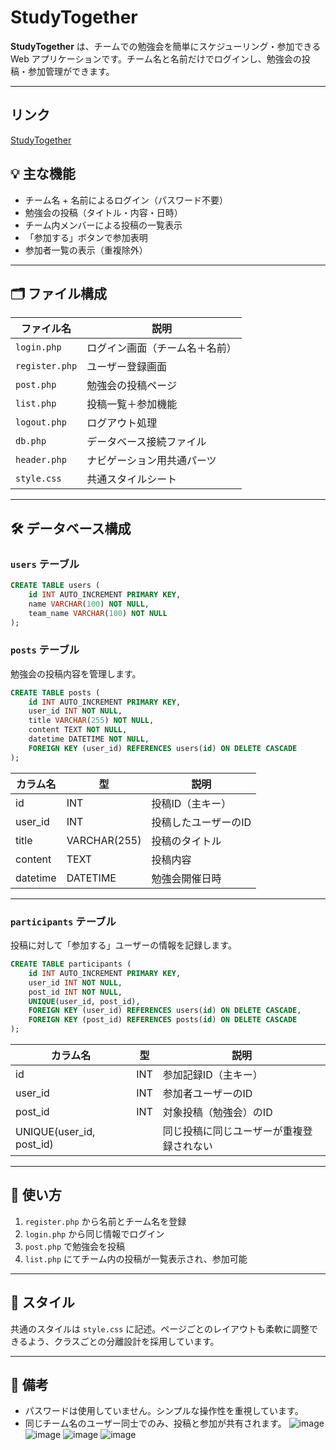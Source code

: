 # StudyTogether

**StudyTogether** は、チームでの勉強会を簡単にスケジューリング・参加できる Web アプリケーションです。チーム名と名前だけでログインし、勉強会の投稿・参加管理ができます。

---
## リンク
[StudyTogether](https://tech-base.net/tb-270118/misssion6/login.php)
## 💡 主な機能

- チーム名 + 名前によるログイン（パスワード不要）
- 勉強会の投稿（タイトル・内容・日時）
- チーム内メンバーによる投稿の一覧表示
- 「参加する」ボタンで参加表明
- 参加者一覧の表示（重複除外）

---

## 🗂 ファイル構成

| ファイル名        | 説明                           |
|------------------|--------------------------------|
| `login.php`      | ログイン画面（チーム名＋名前） |
| `register.php`   | ユーザー登録画面               |
| `post.php`       | 勉強会の投稿ページ             |
| `list.php`       | 投稿一覧＋参加機能             |
| `logout.php`     | ログアウト処理                 |
| `db.php`         | データベース接続ファイル       |
| `header.php`     | ナビゲーション用共通パーツ     |
| `style.css`      | 共通スタイルシート             |

---

## 🛠 データベース構成

### `users` テーブル

```sql
CREATE TABLE users (
    id INT AUTO_INCREMENT PRIMARY KEY,
    name VARCHAR(100) NOT NULL,
    team_name VARCHAR(100) NOT NULL
);
```

### `posts` テーブル

勉強会の投稿内容を管理します。

```sql
CREATE TABLE posts (
    id INT AUTO_INCREMENT PRIMARY KEY,
    user_id INT NOT NULL,
    title VARCHAR(255) NOT NULL,
    content TEXT NOT NULL,
    datetime DATETIME NOT NULL,
    FOREIGN KEY (user_id) REFERENCES users(id) ON DELETE CASCADE
);
```

| カラム名   | 型            | 説明                     |
|------------|----------------|--------------------------|
| id         | INT            | 投稿ID（主キー）         |
| user_id    | INT            | 投稿したユーザーのID     |
| title      | VARCHAR(255)   | 投稿のタイトル           |
| content    | TEXT           | 投稿内容                 |
| datetime   | DATETIME       | 勉強会開催日時           |

---

### `participants` テーブル

投稿に対して「参加する」ユーザーの情報を記録します。

```sql
CREATE TABLE participants (
    id INT AUTO_INCREMENT PRIMARY KEY,
    user_id INT NOT NULL,
    post_id INT NOT NULL,
    UNIQUE(user_id, post_id),
    FOREIGN KEY (user_id) REFERENCES users(id) ON DELETE CASCADE,
    FOREIGN KEY (post_id) REFERENCES posts(id) ON DELETE CASCADE
);
```

| カラム名   | 型    | 説明                           |
|------------|--------|--------------------------------|
| id         | INT    | 参加記録ID（主キー）           |
| user_id    | INT    | 参加者ユーザーのID             |
| post_id    | INT    | 対象投稿（勉強会）のID         |
| UNIQUE(user_id, post_id) |     | 同じ投稿に同じユーザーが重複登録されない |

---

## 🚀 使い方

1. `register.php` から名前とチーム名を登録
2. `login.php` から同じ情報でログイン
3. `post.php` で勉強会を投稿
4. `list.php` にてチーム内の投稿が一覧表示され、参加可能

---

## 🎨 スタイル

共通のスタイルは `style.css` に記述。ページごとのレイアウトも柔軟に調整できるよう、クラスごとの分離設計を採用しています。

---

## 📌 備考

- パスワードは使用していません。シンプルな操作性を重視しています。
- 同じチーム名のユーザー同士でのみ、投稿と参加が共有されます。
![image](https://github.com/user-attachments/assets/1a1b4521-3577-45e2-983d-45c3454ee1f0)
![image](https://github.com/user-attachments/assets/1f4c1620-e29e-4e7c-bcdf-fb4c115c9388)
![image](https://github.com/user-attachments/assets/34592f2b-923f-46da-89ef-47cbf991060b)
![image](https://github.com/user-attachments/assets/055d31d6-2919-4ee8-8c5b-779d0dfdc526)



